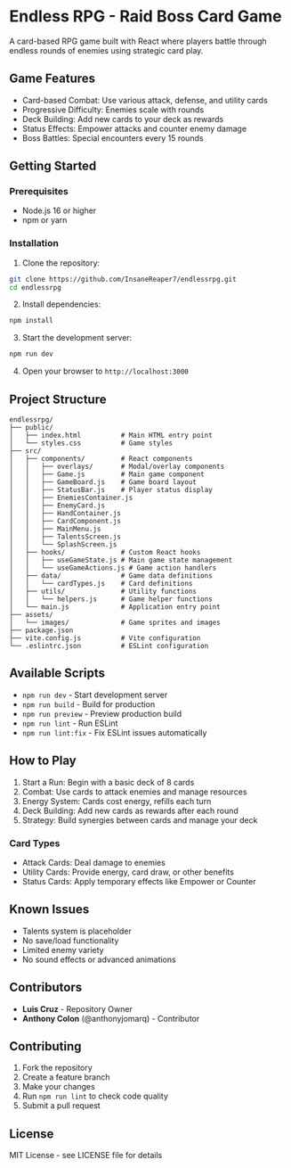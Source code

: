 # Endless RPG - Raid Boss Card Game

A card-based RPG game built with React where players battle through endless rounds of enemies using strategic card play.

## Game Features

- Card-based Combat: Use various attack, defense, and utility cards
- Progressive Difficulty: Enemies scale with rounds
- Deck Building: Add new cards to your deck as rewards
- Status Effects: Empower attacks and counter enemy damage
- Boss Battles: Special encounters every 15 rounds

## Getting Started

### Prerequisites
- Node.js 16 or higher
- npm or yarn

### Installation

1. Clone the repository:
```bash
git clone https://github.com/InsaneReaper7/endlessrpg.git
cd endlessrpg
```

2. Install dependencies:
```bash
npm install
```

3. Start the development server:
```bash
npm run dev
```

4. Open your browser to `http://localhost:3000`

## Project Structure

```
endlessrpg/
├── public/
│   ├── index.html          # Main HTML entry point
│   └── styles.css          # Game styles
├── src/
│   ├── components/         # React components
│   │   ├── overlays/       # Modal/overlay components
│   │   ├── Game.js         # Main game component
│   │   ├── GameBoard.js    # Game board layout
│   │   ├── StatusBar.js    # Player status display
│   │   ├── EnemiesContainer.js
│   │   ├── EnemyCard.js
│   │   ├── HandContainer.js
│   │   ├── CardComponent.js
│   │   ├── MainMenu.js
│   │   ├── TalentsScreen.js
│   │   └── SplashScreen.js
│   ├── hooks/              # Custom React hooks
│   │   ├── useGameState.js # Main game state management
│   │   └── useGameActions.js # Game action handlers
│   ├── data/               # Game data definitions
│   │   └── cardTypes.js    # Card definitions
│   ├── utils/              # Utility functions
│   │   └── helpers.js      # Game helper functions
│   └── main.js             # Application entry point
├── assets/
│   └── images/             # Game sprites and images
├── package.json
├── vite.config.js          # Vite configuration
└── .eslintrc.json          # ESLint configuration
```

## Available Scripts

- `npm run dev` - Start development server
- `npm run build` - Build for production
- `npm run preview` - Preview production build
- `npm run lint` - Run ESLint
- `npm run lint:fix` - Fix ESLint issues automatically

## How to Play

1. Start a Run: Begin with a basic deck of 8 cards
2. Combat: Use cards to attack enemies and manage resources
3. Energy System: Cards cost energy, refills each turn
4. Deck Building: Add new cards as rewards after each round
5. Strategy: Build synergies between cards and manage your deck

### Card Types
- Attack Cards: Deal damage to enemies
- Utility Cards: Provide energy, card draw, or other benefits
- Status Cards: Apply temporary effects like Empower or Counter

## Known Issues

- Talents system is placeholder
- No save/load functionality
- Limited enemy variety
- No sound effects or advanced animations

## Contributors

- **Luis Cruz** - Repository Owner
- **Anthony Colon** (@anthonyjomarq) - Contributor

## Contributing

1. Fork the repository
2. Create a feature branch
3. Make your changes
4. Run `npm run lint` to check code quality
5. Submit a pull request

## License

MIT License - see LICENSE file for details